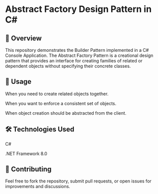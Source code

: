 # Abstract Factory Design Pattern in C#

## 📌 Overview
This repository demonstrates the Builder Pattern implemented in a C# Console Application. The Abstract Factory Pattern is a creational design pattern that provides an interface for creating families of related or dependent objects without specifying their concrete classes.

## 🎯 Usage
When you need to create related objects together.

When you want to enforce a consistent set of objects.

When object creation should be abstracted from the client.

## 🛠️ Technologies Used
C#

.NET Framework 8.0

## 🤝 Contributing
Feel free to fork the repository, submit pull requests, or open issues for improvements and discussions.
